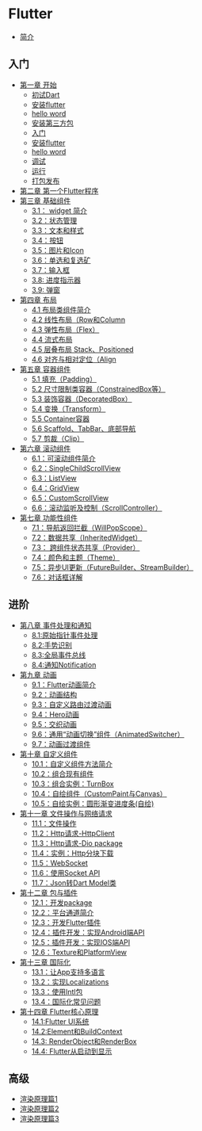 # Flutter

* [简介](README.md)

## 入门

* [第一章 开始]()
  * [初试Dart]()
  * [安装flutter]()
  * [hello word]()
  * [安装第三方包]()
  * [入门]()
  * [安装flutter]()
  * [hello word]()
  * [调试]()
  * [运行]()
  * [打包发布]()
* [第二章 第一个Flutter程序]()
* [第三章 基础组件](*)
	* [3.1： widget 简介]()
	* [3.2：状态管理](books/3.2state.md)
	* [3.3：文本和样式](books/3.3textandstyle.md)
	* [3.4：按钮](books/3.4button.md)
	* [3.5：图片和Icon](books/3.5img.md)
	* [3.6：单选和复选矿](books/3.6sw.md)
	* [3.7：输入框](books/3.7textfield.md)
	* [3.8: 进度指示器](books/3.8indicator.md)
	* [3.9: 弹窗](books/3.9dialog.md)
* [第四章 布局](test/di-si-zhang-bu-ju.md)
	* [4.1 布局类组件简介]() 
	* [4.2 线性布局（Row和Column]()
	* [4.3 弹性布局（Flex）](books/4.3flex.md)
	* [4.4 流式布局]()
	* [4.5 层叠布局 Stack、Positioned](books/4.5stack.md)
	* [4.6 对齐与相对定位（Align](books/4.6align.md)
* [第五章 容器组件](*)
	* [5.1 填充（Padding）]()
	* [5.2 尺寸限制类容器（ConstrainedBox等）]()
	* [5.3 装饰容器（DecoratedBox）]()
	* [5.4 变换（Transform）]()
	* [5.5 Container容器]()
	* [5.6 Scaffold、TabBar、底部导航]()
	* [5.7 剪裁（Clip）]()
* [第六章 滚动组件](*)
	* [6.1：可滚动组件简介]()
	* [6.2：SingleChildScrollView]()
	* [6.3：ListView]()
	* [6.4：GridView]()
	* [6.5：CustomScrollView]()
	* [6.6：滚动监听及控制（ScrollController）]()
* [第七章 功能性组件](*)
	* [7.1：导航返回拦截（WillPopScope）]()
	* [7.2：数据共享（InheritedWidget）]()
	* [7.3： 跨组件状态共享（Provider）]()
	* [7.4：颜色和主题（Theme）]()
	* [7.5：异步UI更新（FutureBuilder、StreamBuilder）]()
	* [7.6：对话框详解]()

## 进阶

* [第八章 事件处理和通知](*)
	* [8.1:原始指针事件处理]()
	* [8.2:手势识别]()
	* [8.3:全局事件总线]()
	* [8.4:通知Notification]() 
* [第九章 动画](*)
  * [9.1：Flutter动画简介]()
  * [9.2：动画结构]()
  * [9.3：自定义路由过渡动画]()
  * [9.4：Hero动画]()
  * [9.5：交织动画]() 
  * [9.6：通用“动画切换”组件（AnimatedSwitcher）]()
  * [9.7：动画过渡组件]()
* [第十章 自定义组件](*)
  *  [10.1：自定义组件方法简介]()
  *  [10.2：组合现有组件]()
  *  [10.3：组合实例：TurnBox]()
  *  [10.4：自绘组件（CustomPaint与Canvas）]()
  *  [10.5：自绘实例：圆形渐变进度条(自绘)]()
* [第十一章 文件操作与网络请求](*)
	* [11.1：文件操作]()
	* [11.2：Http请求-HttpClient]()
	* [11.3：Http请求-Dio package]()
	* [11.4：实例：Http分块下载]()
	* [11.5：WebSocket]() 
	* [11.6：使用Socket API]()
	* [11.7：Json转Dart Model类]()
* [第十二章 包与插件](*)
	* [12.1：开发package]() 
	* [12.2：平台通道简介]() 
	* [12.3：开发Flutter插件]() 
	* [12.4：插件开发：实现Android端API]() 
	* [12.5：插件开发：实现IOS端API]() 
	* [12.6：Texture和PlatformView]() 
* [第十三章 国际化](*)
	* [13.1：让App支持多语言 ]() 
	* [13.2：实现Localizations]()
	* [13.3：使用Intl包]()
	* [13.4：国际化常见问题]()
* [第十四章 Flutter核心原理](*)
 	* [14.1:Flutter UI系统]()
	* [14.2:Element和BuildContext]()
	* [14.3: RenderObject和RenderBox]()
	* [14.4: Flutter从启动到显示]()
	
## 高级

* [渲染原理篇1]()
* [渲染原理篇2]()
* [渲染原理篇3]()

